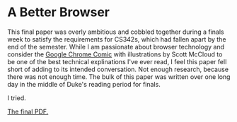 # A Better Browser

This final paper was overly ambitious and cobbled together during a finals week to satisfy the requirements for CS342s, which had fallen apart by the end of the semester. While I am passionate about browser technology and consider the [Google Chrome Comic](https://www.google.com/googlebooks/chrome/) with illustrations by Scott McCloud to be one of the best technical explinations I've ever read, I feel this paper fell short of adding to its intended conversation. Not enough research, because there was not enough time. The bulk of this paper was written over one long day in the middle of Duke's reading period for finals.

I tried.

[The final PDF.](https://github.com/bmershon/a-better-browser/blob/master/paper/brooks-mershon-browsers.pdf)
